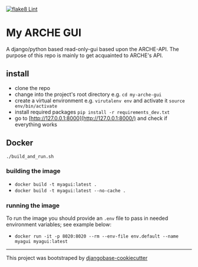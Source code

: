 [![flake8 Lint](https://github.com/csae8092/my-arche-gui/actions/workflows/lint.yml/badge.svg)](https://github.com/csae8092/my-arche-gui/actions/workflows/lint.yml)

# My ARCHE GUI

A django/python based read-only-gui based upon the ARCHE-API. The purpose of this repo is mainly to get acquainted to ARCHE's API.

## install

* clone the repo
* change into the project's root directory e.g. `cd my-arche-gui`
* create a virtual environment e.g. `virutalenv env` and activate it `source env/bin/activate`
* install required packages `pip install -r requirements_dev.txt`
* go to [http://127.0.0.1:8000](http://127.0.0.1:8000/) and check if everything works


## Docker

`./build_and_run.sh`

### building the image

* `docker build -t myagui:latest .`
* `docker build -t myagui:latest --no-cache .`


### running the image

To run the image you should provide an `.env` file to pass in needed environment variables; see example below:

* `docker run -it -p 8020:8020 --rm --env-file env.default --name myagui myagui:latest`

-----

This project was bootstraped by [djangobase-cookiecutter](https://github.com/acdh-oeaw/djangobase-cookiecutter)